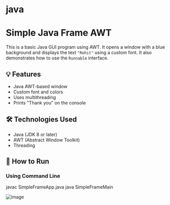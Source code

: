 # java

# Simple Java Frame AWT

This is a basic Java GUI program using AWT. It opens a window with a blue background and displays the text `"Rohit"` using a custom font. It also demonstrates how to use the `Runnable` interface.

## 💡 Features

- Java AWT-based window
- Custom font and colors
- Uses multithreading
- Prints "Thank you" on the console

## 🛠️ Technologies Used

- Java (JDK 8 or later)
- AWT (Abstract Window Toolkit)
- Threading

## 🚀 How to Run

### Using Command Line

javac SimpleFrameApp.java
java SimpleFrameMain

![image](https://github.com/user-attachments/assets/6ec873b6-f41c-49b4-b620-e8fc3874e625)

